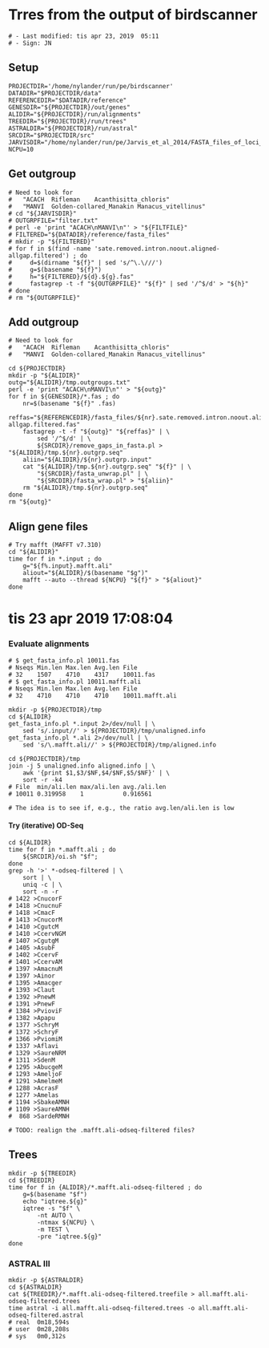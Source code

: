 # Trres from the output of birdscanner

    # - Last modified: tis apr 23, 2019  05:11
    # - Sign: JN

## Setup

    PROJECTDIR='/home/nylander/run/pe/birdscanner'
    DATADIR="$PROJECTDIR/data"
    REFERENCEDIR="$DATADIR/reference"
    GENESDIR="${PROJECTDIR}/out/genes"
    ALIDIR="${PROJECTDIR}/run/alignments"
    TREEDIR="${PROJECTDIR}/run/trees"
    ASTRALDIR="${PROJECTDIR}/run/astral"
    SRCDIR="$PROJECTDIR/src"
    JARVISDIR="/home/nylander/run/pe/Jarvis_et_al_2014/FASTA_files_of_loci_datasets/Filtered_sequence_alignments/2516_Introns/2500orthologs"
    NCPU=10

## Get outgroup

    # Need to look for
    #   "ACACH	Rifleman	Acanthisitta_chloris"
    #   "MANVI	Golden-collared_Manakin	Manacus_vitellinus"
    # cd "${JARVISDIR}"
    # OUTGRPFILE="filter.txt"
    # perl -e 'print "ACACH\nMANVI\n"' > "${FILTFILE}"
    # FILTERED="${DATADIR}/reference/fasta_files"
    # mkdir -p "${FILTERED}"
    # for f in $(find -name 'sate.removed.intron.noout.aligned-allgap.filtered') ; do
    #     d=$(dirname "${f}" | sed 's/^\.\///')
    #     g=$(basename "${f}")
    #     h="${FILTERED}/${d}.${g}.fas"
    #     fastagrep -t -f "${OUTGRPFILE}" "${f}" | sed '/^$/d' > "${h}"
    # done
    # rm "${OUTGRPFILE}"


## Add outgroup

    # Need to look for
    #   "ACACH	Rifleman	Acanthisitta_chloris"
    #   "MANVI	Golden-collared_Manakin	Manacus_vitellinus"

    cd ${PROJECTDIR}
    mkdir -p "${ALIDIR}" 
    outg="${ALIDIR}/tmp.outgroups.txt"
    perl -e 'print "ACACH\nMANVI\n"' > "${outg}"
    for f in ${GENESDIR}/*.fas ; do
        nr=$(basename "${f}" .fas)
        reffas="${REFERENCEDIR}/fasta_files/${nr}.sate.removed.intron.noout.aligned-allgap.filtered.fas"
        fastagrep -t -f "${outg}" "${reffas}" | \
            sed '/^$/d' | \
            ${SRCDIR}/remove_gaps_in_fasta.pl > "${ALIDIR}/tmp.${nr}.outgrp.seq"
        aliin="${ALIDIR}/${nr}.outgrp.input"
        cat "${ALIDIR}/tmp.${nr}.outgrp.seq" "${f}" | \
            "${SRCDIR}/fasta_unwrap.pl" | \
            "${SRCDIR}/fasta_wrap.pl" > "${aliin}"
        rm "${ALIDIR}/tmp.${nr}.outgrp.seq"
    done
    rm "${outg}"

##  Align gene files

    # Try mafft (MAFFT v7.310)
    cd "${ALIDIR}"
    time for f in *.input ; do
        g="${f%.input}.mafft.ali"
        aliout="${ALIDIR}/$(basename "$g")"
        mafft --auto --thread ${NCPU} "${f}" > "${aliout}"
    done


# tis 23 apr 2019 17:08:04 ############################################################




### Evaluate alignments

    # $ get_fasta_info.pl 10011.fas
    # Nseqs	Min.len	Max.len	Avg.len	File
    # 32	1507	4710	4317	10011.fas
    # $ get_fasta_info.pl 10011.mafft.ali
    # Nseqs	Min.len	Max.len	Avg.len	File
    # 32	4710	4710	4710	10011.mafft.ali

    mkdir -p ${PROJECTDIR}/tmp
    cd ${ALIDIR}
    get_fasta_info.pl *.input 2>/dev/null | \
        sed 's/.input//' > ${PROJECTDIR}/tmp/unaligned.info
    get_fasta_info.pl *.ali 2>/dev/null | \
        sed 's/\.mafft.ali//' > ${PROJECTDIR}/tmp/aligned.info

    cd ${PROJECTDIR}/tmp
    join -j 5 unaligned.info aligned.info | \
        awk '{print $1,$3/$NF,$4/$NF,$5/$NF}' | \
        sort -r -k4
    # File  min/ali.len max/ali.len avg./ali.len
    # 10011 0.319958    1           0.916561

    # The idea is to see if, e.g., the ratio avg.len/ali.len is low

#### Try (iterative) OD-Seq

    cd ${ALIDIR}
    time for f in *.mafft.ali ; do
        ${SRCDIR}/oi.sh "$f";
    done
    grep -h '>' *-odseq-filtered | \
        sort | \
        uniq -c | \
        sort -n -r
    # 1422 >CnucorF
    # 1418 >CnucnuF
    # 1418 >CmacF
    # 1413 >CnucorM
    # 1410 >CgutcM
    # 1410 >CcervNGM
    # 1407 >CgutgM
    # 1405 >AsubF
    # 1402 >CcervF
    # 1401 >CcervAM
    # 1397 >AmacnuM
    # 1397 >Ainor
    # 1395 >Amacger
    # 1393 >Claut
    # 1392 >PnewM
    # 1391 >PnewF
    # 1384 >PvioviF
    # 1382 >Apapu
    # 1377 >SchryM
    # 1372 >SchryF
    # 1366 >PviomiM
    # 1337 >Aflavi
    # 1329 >SaureNRM
    # 1311 >SdenM
    # 1295 >AbucgeM
    # 1293 >AmeljoF
    # 1291 >AmelmeM
    # 1288 >AcrasF
    # 1277 >Amelas
    # 1194 >SbakeAMNH
    # 1109 >SaureAMNH
    #  868 >SardeRMNH

    # TODO: realign the .mafft.ali-odseq-filtered files?

## Trees

    mkdir -p ${TREEDIR}
    cd ${TREEDIR}
    time for f in {ALIDIR}/*.mafft.ali-odseq-filtered ; do
        g=$(basename "$f")
        echo "iqtree.${g}"
        iqtree -s "$f" \
            -nt AUTO \
            -ntmax ${NCPU} \
            -m TEST \
            -pre "iqtree.${g}"
    done


### ASTRAL III

    mkdir -p ${ASTRALDIR}
    cd ${ASTRALDIR}
    cat ${TREEDIR}/*.mafft.ali-odseq-filtered.treefile > all.mafft.ali-odseq-filtered.trees
    time astral -i all.mafft.ali-odseq-filtered.trees -o all.mafft.ali-odseq-filtered.astral
    # real	0m18,594s
    # user	0m28,208s
    # sys	0m0,312s


